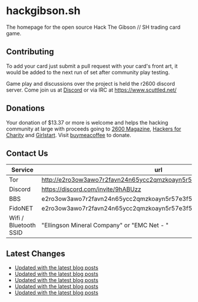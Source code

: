 # hackgibson.sh
The homepage for the open source Hack The Gibson // SH trading card game.


## Contributing

To add your card just submit a pull request with your card's front art, it would be added to the next run of set after community play testing.

Game play and discussions over the project is held the r2600 discord server. Come join us at [Discord](https://discord.com/invite/9hABUzz) or via IRC at https://www.scuttled.net/


## Donations

Your donation of $13.37 or more is welcome and helps the hacking community at large with proceeds going to [2600 Magazine](https://2600.com/), [Hackers for Charity](https://hackersforcharity.org) and [Girlstart](https://girlstart.org).  Visit [buymeacoffee](https://www.buymeacoffee.com/hackgibson.sh) to donate.


## Contact Us

Service | url
-|-
Tor | http://e2ro3ow3awo7r2favn24n65ycc2qmzkoayn5r57e3f56nvjwdcgg32ad.onion
Discord | https://discord.com/invite/9hABUzz
BBS | e2ro3ow3awo7r2favn24n65ycc2qmzkoayn5r57e3f56nvjwdcgg32ad.onion:23
FidoNET | e2ro3ow3awo7r2favn24n65ycc2qmzkoayn5r57e3f56nvjwdcgg32ad.onion:24554
Wifi / Bluetooth SSID | "Ellingson Mineral Company" or "EMC Net - <fidonet address>"

## Latest Changes
<!-- BLOG-POST-LIST:START -->
- [Updated with the latest blog posts](https://github.com/DFW2600/hackgibson.sh/commit/1d244d9ad3ae43bc5946b8118152f2fd72cd1aa3)
- [Updated with the latest blog posts](https://github.com/DFW2600/hackgibson.sh/commit/c00e84d521b0b3d4bfaab8586760d8edade7edec)
- [Updated with the latest blog posts](https://github.com/DFW2600/hackgibson.sh/commit/e063e2a229a7afb4a3160de46693c9e5de70a79e)
- [Updated with the latest blog posts](https://github.com/DFW2600/hackgibson.sh/commit/28bf983c8864f77b9b030bb3bdffbb07cc8d37d3)
- [Updated with the latest blog posts](https://github.com/DFW2600/hackgibson.sh/commit/2043da03938b88d3118e657daf905c21b5e1f656)
<!-- BLOG-POST-LIST:END -->
